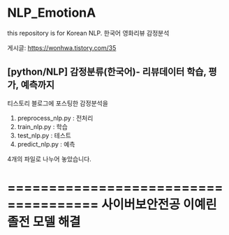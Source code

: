# NLP_EmotionA
this repository is for Korean NLP.  한국어 영화리뷰 감정분석

게시글: https://wonhwa.tistory.com/35
## [python/NLP] 감정분류(한국어)- 리뷰데이터 학습, 평가, 예측까지
티스토리 블로그에 포스팅한 감정분석을

1. preprocess_nlp.py : 전처리
2. train_nlp.py : 학습
3. test_nlp.py : 테스트
4. predict_nlp.py : 예측

4개의 파일로 나누어 놓았습니다.


=====================================
사이버보안전공 이예린 졸전 모델 해결
=====================================
